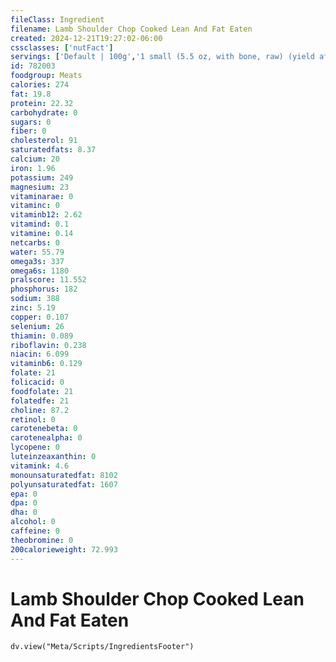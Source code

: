 ```yaml
---
fileClass: Ingredient
filename: Lamb Shoulder Chop Cooked Lean And Fat Eaten
created: 2024-12-21T19:27:02-06:00
cssclasses: ['nutFact']
servings: ['Default | 100g','1 small (5.5 oz, with bone, raw) (yield after cooking, bone removed) | 100','1 medium (7 oz, with bone, raw) (yield after cooking, bone removed) | 127','1 large (8 oz, with bone, raw) (yield after cooking, bone removed) | 145','1 oz, with bone, cooked (yield after bone removed) | 23','1 oz, with bone, raw (yield after cooking, bone removed) | 18','1 cubic inch, boneless, cooked | 17','1 cup, cooked, diced | 134','1 oz, boneless, raw (yield after cooking) | 20']
id: 782003
foodgroup: Meats
calories: 274
fat: 19.8
protein: 22.32
carbohydrate: 0
sugars: 0
fiber: 0
cholesterol: 91
saturatedfats: 8.37
calcium: 20
iron: 1.96
potassium: 249
magnesium: 23
vitaminarae: 0
vitaminc: 0
vitaminb12: 2.62
vitamind: 0.1
vitamine: 0.14
netcarbs: 0
water: 55.79
omega3s: 337
omega6s: 1180
pralscore: 11.552
phosphorus: 182
sodium: 388
zinc: 5.19
copper: 0.107
selenium: 26
thiamin: 0.089
riboflavin: 0.238
niacin: 6.099
vitaminb6: 0.129
folate: 21
folicacid: 0
foodfolate: 21
folatedfe: 21
choline: 87.2
retinol: 0
carotenebeta: 0
carotenealpha: 0
lycopene: 0
luteinzeaxanthin: 0
vitamink: 4.6
monounsaturatedfat: 8102
polyunsaturatedfat: 1607
epa: 0
dpa: 0
dha: 0
alcohol: 0
caffeine: 0
theobromine: 0
200calorieweight: 72.993
---
```


# Lamb Shoulder Chop Cooked Lean And Fat Eaten

```dataviewjs
dv.view("Meta/Scripts/IngredientsFooter")
```